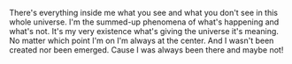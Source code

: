 There's everything inside me what you see and what you don't see in this whole universe. 
I'm the summed-up phenomena of what's happening and what's not. It's my very existence what's giving the universe it's meaning. 
No matter which point I'm on I'm always at the center. 
And I wasn't been created nor been emerged. 
Cause I was always been there and maybe not!
